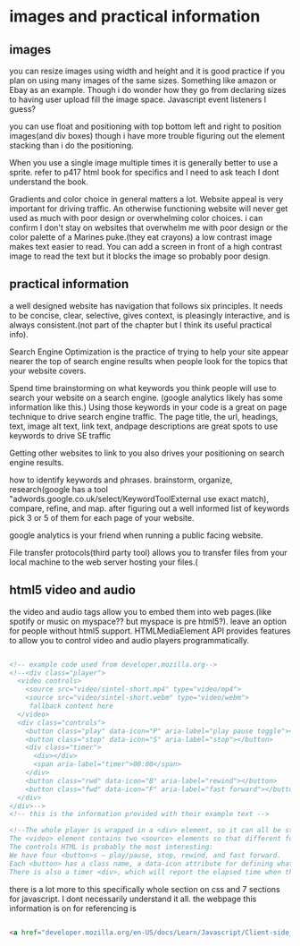 # images and practical information

## images

you can resize images using width and height and it is good practice if you plan on using many images of the same sizes. Something like amazon or Ebay as an example.
Though i do wonder how they go from declaring sizes to having user upload fill the image space. Javascript event listeners I guess?

you can use float and positioning with top bottom left and right to position images(and div boxes) though i have more trouble figuring out the element stacking than i do the positioning.

When you use a single image multiple times it is generally better to use a sprite. refer to p417 html book for specifics and I need to ask teach I dont understand the book.

Gradients and color choice in general matters a lot. Website appeal is very important for driving traffic. An otherwise functioning website will never get used as much with poor design or overwhelming color choices. i can confirm I don't stay on websites that overwhelm me with poor design or the color palette of a Marines puke.(they eat crayons)
a low contrast image makes text easier to read. You can add a screen in front of a high contrast image to read the text but it blocks the image so probably poor design.

## practical information

a well designed website has navigation that follows six principles. It needs to be concise, clear, selective, gives context, is pleasingly interactive, and is always consistent.(not part of the chapter but I think its useful practical info).

Search Engine Optimization is the practice of trying to help your site appear nearer the top of search engine results when people look for the topics that your website covers.

Spend time brainstorming on what keywords you think people will use to search your website on a search engine. (google analytics likely has some information like this.)
Using those keywords in your code is a great on page technique to drive search engine traffic.
The page title, the url, headings, text, image alt text, link text, andpage descriptions are great spots to use keywords to drive SE traffic

Getting other websites to link to you also drives your positioning on search engine results.

how to identify keywords and phrases.
brainstorm, organize, research(google has a tool "adwords.google.co.uk/select/KeywordToolExternal use exact match), compare, refine, and map. after figuring out a well informed list of keywords pick 3 or 5 of them for each page of your website.

google analytics is your friend when running a public facing website.

File transfer protocols(third party tool) allows you to transfer files from your local machine to the web server hosting your files.(<!--video controls>)-->

## html5 video and audio

the video and audio tags allow you to embed them into web pages.(like spotify or music on myspace?? but myspace is pre html5?). leave an option for people without html5 support.
HTMLMediaElement API provides features to allow you to control video and audio players programmatically.

```HTML

<!-- example code used from developer.mozilla.org-->
<!--<div class="player">
  <video controls>
    <source src="video/sintel-short.mp4" type="video/mp4">
    <source src="video/sintel-short.webm" type="video/webm">
     fallback content here
  </video>
  <div class="controls">
    <button class="play" data-icon="P" aria-label="play pause toggle"></button>
    <button class="stop" data-icon="S" aria-label="stop"></button>
    <div class="timer">
      <div></div>
      <span aria-label="timer">00:00</span>
    </div>
    <button class="rwd" data-icon="B" aria-label="rewind"></button>
    <button class="fwd" data-icon="F" aria-label="fast forward"></button>
  </div>
</div>-->
<!-- this is the information provided with their example text -->

<!--The whole player is wrapped in a <div> element, so it can all be styled as one unit if needed.
The <video> element contains two <source> elements so that different formats can be loaded depending on the browser viewing the site.
The controls HTML is probably the most interesting:
We have four <button>s — play/pause, stop, rewind, and fast forward.
Each <button> has a class name, a data-icon attribute for defining what icon should be shown on each button (we'll show how this works in the below section), and an aria-label attribute to provide an understandable description of each button, since we're not providing a human-readable label inside the tags. The contents of aria-label attributes are read out by screenreaders when their users focus on the elements that contain them.
There is also a timer <div>, which will report the elapsed time when the video is playing. Just for fun, we are providing two reporting mechanisms — a <span> containing the elapsed time in minutes and seconds, and an extra <div> that we will use to create a horizontal indicator bar that gets longer as the time elapses. To get an idea of what the finished product will look like, check out our finished version.-->

```

there is a lot more to this specifically whole section on css and 7 sections for javascript. I dont necessarily understand it all. the webpage this information is on for referencing is

```HTML

<a href="developer.mozilla.org/en-US/docs/Learn/Javascript/Client-side_web_APIs/Video_and_audio_APIs>REFERENCE LINK</a>

```
